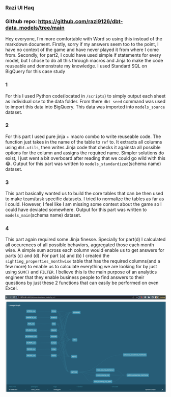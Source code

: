 
### Razi Ul Haq
### Github repo: https://github.com/razi9126/dbt-data_models/tree/main

Hey everyone,
I’m more comfortable with Word so using this instead of the markdown document.
Firstly, sorry if my answers seem too to the point, I have no context of the game and have never played it from where I come from.  Secondly, for part2, I could have used simple if statements for every model, but I chose to do all this through macros and Jinja to make the code reuseable and demonstrate my knowledge.
I used Standard SQL on BigQuery for this case study

### 1
For this I used Python code(located in `/scripts`) to simply output each sheet as individual csv to the data folder. From there `dbt seed` command was used to import this data into BigQuery. This data was imported into `models_source` dataset.

### 2
For this part I used pure jinja + macro combo to write reuseable code. The function just takes in the name of the table to `ref` to. It extracts all columns using `dbt.utils`, then writes Jinja code that checks it againsta all possible options for the column and assigns the required name. Simpler solutions do exist, I just went a bit overboard after reading that we could go wild with this 😂. Output for this part was written to `models_standardized`(schema name) dataset.

### 3
This part basically wanted us to build the core tables that can be then used to make team/task specific datasets. I tried to normalize the tables as far as I could. However, I feel like I am missing some context about the game so I could have deviated somewhere.  Output for this part was written to `models_main`(schema name) dataset.

### 4
This part again required some Jinja finesse. Specially for part(d) I calculated all occurences of all possible behaviors, aggregated those each month wise. A simple sum across each column would enable us to get answers for parts (c) and (d). For part (a) and (b) I created the `sighting_properties_monthwise` table that has the required columns(and a few more) to enable us to calculate everything we are looking for by just using `SUM()` and `FILTER`. I believe this is the main purpose of an analytics engineer that they enable business people to find answers to their questions by just these 2 functions that can easily be performed on even Excel.

![Alt text](/image/lineage.png "Lineage")


